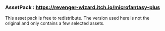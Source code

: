 ### AssetPack :  https://revenger-wizard.itch.io/microfantasy-plus

This asset pack is free to redistribute.
The version used here is not the original and only contains a few selected assets.
